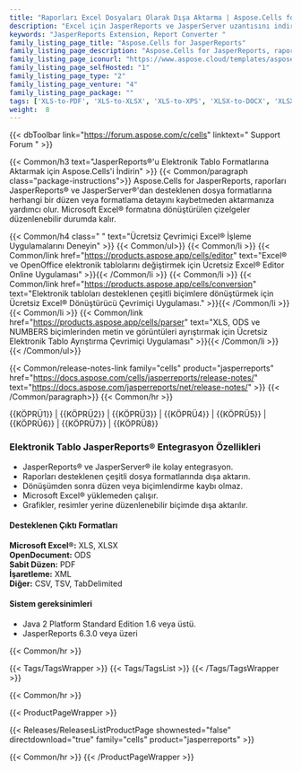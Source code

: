 ```yaml
---
title: "Raporları Excel Dosyaları Olarak Dışa Aktarma | Aspose.Cells for JasperReports®"
description: "Excel için JasperReports ve JasperServer uzantısını indirin. Microsoft Excel XLS, XLSX, PDF, ODS, TXT ve SpreadsheetML formatlarında Microsoft Excel kullanmadan dışa aktarma raporları sunar."
keywords: "JasperReports Extension, Report Converter "
family_listing_page_title: "Aspose.Cells for JasperReports"
family_listing_page_description: "Aspose.Cells for JasperReports, raporları Microsoft Excel XLS, XLSX, PDF, ODS, TXT ve SpreadsheetML formatlarında Microsoft Excel kullanmadan dışa aktarmaya izin veren esnek bir JasperReports ve JasperServer uzantısıdır. JasperReports'un orijinal Microsoft Excel dışa aktarıcısına bir alternatif olarak çalışır ve POI kitaplığına olan bağımlılığı ortadan kaldırır."
family_listing_page_iconurl: "https://www.aspose.cloud/templates/aspose/App_Themes/V3/images/cells/272x272/aspose_cells-for-jasperreports.png"
family_listing_page_selfHosted: "1"
family_listing_page_type: "2"
family_listing_page_venture: "4"
family_listing_page_package: ""
tags: ['XLS-to-PDF', 'XLS-to-XLSX', 'XLS-to-XPS', 'XLSX-to-DOCX', 'XLSX-to-HTML', 'XLSX-to-Markdown', 'XLSX-to-MD', 'XLSX-to-MHTML', 'XLSX-to-PDF', 'XLSX-to-PPTX']
weight:  8
---
```


{{< dbToolbar link="https://forum.aspose.com/c/cells" linktext=" Support Forum " >}}

{{< Common/h3 text="JasperReports®'u Elektronik Tablo Formatlarına Aktarmak için Aspose.Cells'i İndirin"  >}}
{{< Common/paragraph class="package-instructions">}}
Aspose.Cells for JasperReports, raporları JasperReports® ve JasperServer®'dan desteklenen dosya formatlarına herhangi bir düzen veya formatlama detayını kaybetmeden aktarmanıza yardımcı olur. Microsoft Excel® formatına dönüştürülen çizelgeler düzenlenebilir durumda kalır.

{{< Common/h4 class=" " text="Ücretsiz Çevrimiçi Excel® İşleme Uygulamalarını Deneyin" >}}
{{< Common/ul>}}
{{< Common/li >}} 
{{< Common/link href="https://products.aspose.app/cells/editor" text="Excel® ve OpenOffice elektronik tablolarını değiştirmek için Ücretsiz Excel® Editor Online Uygulaması"  >}}{{< /Common/li >}}
{{< Common/li >}} 
{{< Common/link href="https://products.aspose.app/cells/conversion" text="Elektronik tabloları desteklenen çeşitli biçimlere dönüştürmek için Ücretsiz Excel® Dönüştürücü Çevrimiçi Uygulaması."  >}}{{< /Common/li >}}
{{< Common/li >}} 
{{< Common/link href="https://products.aspose.app/cells/parser" text="XLS, ODS ve NUMBERS biçimlerinden metin ve görüntüleri ayrıştırmak için Ücretsiz Elektronik Tablo Ayrıştırma Çevrimiçi Uygulaması"  >}}{{< /Common/li >}}
{{< /Common/ul>}}

{{< Common/release-notes-link family="cells" product="jasperreports" href="https://docs.aspose.com/cells/jasperreports/release-notes/" text="https://docs.aspose.com/jasperreports/net/release-notes/"  >}}
{{< /Common/paragraph>}}
{{< Common/hr >}}

{{KÖPRÜ1}} | {{KÖPRÜ2}} | {{KÖPRÜ3}} | {{KÖPRÜ4}} | {{KÖPRÜ5}} | {{KÖPRÜ6}} | {{KÖPRÜ7}} | {{KÖPRÜ8}}

### Elektronik Tablo JasperReports® Entegrasyon Özellikleri

- JasperReports® ve JasperServer® ile kolay entegrasyon.
- Raporları desteklenen çeşitli dosya formatlarında dışa aktarın.
- Dönüşümden sonra düzen veya biçimlendirme kaybı olmaz.
- Microsoft Excel® yüklemeden çalışır.
- Grafikler, resimler yerine düzenlenebilir biçimde dışa aktarılır.

#### Desteklenen Çıktı Formatları

**Microsoft Excel®:** XLS, XLSX\
**OpenDocument:** ODS\
**Sabit Düzen:** PDF\
**İşaretleme:** XML \
**Diğer:** CSV, TSV, TabDelimited

#### Sistem gereksinimleri

- Java 2 Platform Standard Edition 1.6 veya üstü.
- JasperReports 6.3.0 veya üzeri

{{< Common/hr >}}

{{< Tags/TagsWrapper >}}
 {{< Tags/TagsList >}}
{{< /Tags/TagsWrapper >}}

{{< Common/hr >}}

{{< ProductPageWrapper >}}
<!-- ReleasesListProductPage-->
   {{< Releases/ReleasesListProductPage shownested="false"  directdownload="true" family="cells" product="jasperreports" >}}
<!-- /ReleasesListProductPage-->
{{< Common/hr >}}
{{< /ProductPageWrapper >}}

